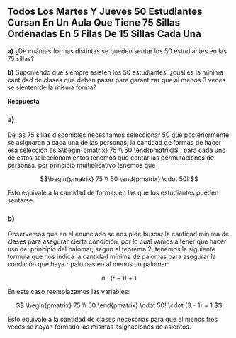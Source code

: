## Todos Los Martes Y Jueves 50 Estudiantes Cursan En Un Aula Que Tiene 75 Sillas Ordenadas En 5 Filas De 15 Sillas Cada Una

**a)** ¿De cuántas formas distintas se pueden sentar los 50 estudiantes en las 75 sillas?

**b)** Suponiendo que siempre asisten los 50 estudiantes, ¿cuál es la mínima cantidad de clases que deben pasar para garantizar que al menos 3 veces se sienten de la misma forma?

**Respuesta**

### **a)**

De las 75 sillas disponibles necesitamos seleccionar 50 que posteriormente se asignaran a cada una de las personas, la cantidad de formas de hacer esa selección es $\begin{pmatrix} 75 \\ 50 \end{pmatrix}$ , para cada uno de estos seleccionamientos tenemos que contar las permutaciones de personas, por principio multiplicativo tenemos que

$$\begin{pmatrix} 75 \\ 50 \end{pmatrix} \cdot 50! $$

Esto equivale a la cantidad de formas en las que los estudiantes pueden sentarse.

### **b)**

Observemos que en el enunciado se nos pide buscar la cantidad mínima de clases para asegurar cierta condición, por lo cual vamos a tener que hacer uso del principio del palomar, según el teorema 2, tenemos la siguiente formula que nos indica la cantidad mínima de palomas para asegurar la condición que haya $r$ palomas en al menos un palomar:

$$ n\cdot (r - 1) + 1  $$

En este caso reemplazamos las variables:

$$
\begin{pmatrix} 75 \\ 50 \end{pmatrix} \cdot 50! \cdot (3 - 1) + 1
$$

Esto equivale a la cantidad de clases necesarias para que al menos tres veces se hayan formado las mismas asignaciones de asientos.
